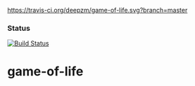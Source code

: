 https://travis-ci.org/deepzm/game-of-life.svg?branch=master

### Status
[![Build Status](https://travis-ci.org/deepzm/game-of-life.svg?branch=master)](https://travis-ci.org/deepzm/game-of-life)

game-of-life
============
